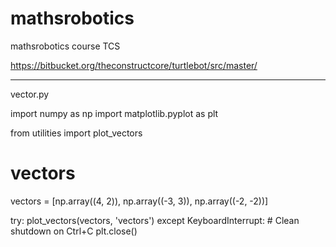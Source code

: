 # mathsrobotics
mathsrobotics course TCS

https://bitbucket.org/theconstructcore/turtlebot/src/master/

________________________________________
vector.py



import numpy as np
import matplotlib.pyplot as plt

from utilities import plot_vectors

# vectors
vectors = [np.array((4, 2)), np.array((-3, 3)), np.array((-2, -2))]

try:
    plot_vectors(vectors, 'vectors')
except KeyboardInterrupt:
    # Clean shutdown on Ctrl+C
    plt.close()
